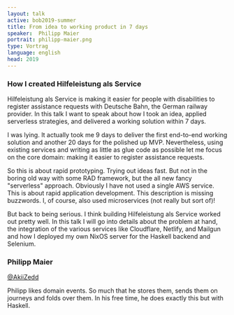 ```yaml
---
layout: talk
active: bob2019-summer
title: From idea to working product in 7 days
speaker:  Philipp Maier
portrait: philipp-maier.png
type: Vortrag
language: english
head: 2019
---
```


### How I created Hilfeleistung als Service 
 
Hilfeleistung als Service is making it easier for people with
disabilities to register assistance requests with Deutsche Bahn, the
German railway provider. In this talk I want to speak about how I
took an idea, applied serverless strategies, and delivered a working
solution within 7 days.

I was lying. It actually took me 9 days to deliver the first
end-to-end working solution and another 20 days for the polished up
MVP. Nevertheless, using existing services and writing as little as
glue code as possible let me focus on the core domain: making it
easier to register assistance requests.

So this is about rapid prototyping. Trying out ideas fast. But not in
the boring old way with some RAD framework, but the all new fancy
"serverless" approach. Obviously I have not used a single AWS
service. This is about rapid application development. This description
is missing buzzwords. I, of course, also used microservices (not
really but sort of)!

But back to being serious. I think building Hilfeleistung als Service
worked out pretty well. In this talk I will go into details about the
problem at hand, the integration of the various services like
Cloudflare, Netlify, and Mailgun and how I deployed my own NixOS
server for the Haskell backend and Selenium.

### Philipp Maier

[@AkiiZedd](http://twitter.com/#!/AkiiZedd)

Philipp likes domain events. So much that he stores them, sends them
on journeys and folds over them. In his free time, he does exactly
this but with Haskell.


